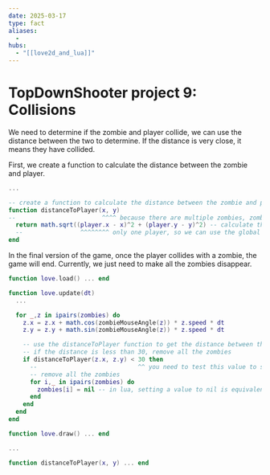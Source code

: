 ```yaml
---
date: 2025-03-17
type: fact
aliases:
  -
hubs:
  - "[[love2d_and_lua]]"
---
```


# TopDownShooter project 9: Collisions

We need to determine if the zombie and player collide, we can use the distance between the two to determine. If the distance is very close, it means they have collided.

First, we create a function to calculate the distance between the zombie and player.

```lua
...

-- create a function to calculate the distance between the zombie and player
function distanceToPlayer(x, y)
--                        ^^^^ because there are multiple zombies, zombie position should be arguments of the function
  return math.sqrt((player.x - x)^2 + (player.y - y)^2) -- calculate the distance
  --                ^^^^^^^^ only one player, so we can use the global player variable directly in
end

```

In the final version of the game, once the player collides with a zombie, the game will end. Currently, we just need to make all the zombies disappear.

```lua
function love.load() ... end

function love.update(dt)
  ...

  for _,z in ipairs(zombies) do
    z.x = z.x + math.cos(zombieMouseAngle(z)) * z.speed * dt
    z.y = z.y + math.sin(zombieMouseAngle(z)) * z.speed * dt

    -- use the distanceToPlayer function to get the distance between the zombie and player
    -- if the distance is less than 30, remove all the zombies
    if distanceToPlayer(z.x, z.y) < 30 then
      --                            ^^ you need to test this value to see what works best by yourself
      -- remove all the zombies
      for i,_ in ipairs(zombies) do
        zombies[i] = nil -- in lua, setting a value to nil is equivalent to removing it
      end
    end
  end
end

function love.draw() ... end

...

function distanceToPlayer(x, y) ... end
```
